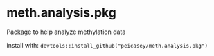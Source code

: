# meth.analysis.pkg
Package to help analyze methylation data

install with:
`devtools::install_github("peicasey/meth.analysis.pkg")`
